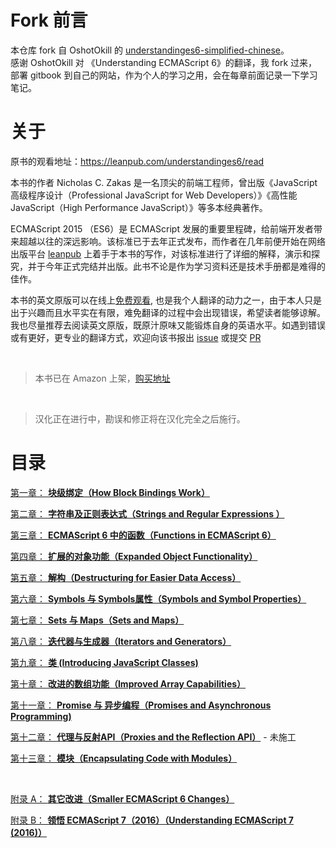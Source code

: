# Fork 前言

本仓库 fork 自 OshotOkill 的 [understandinges6-simplified-chinese](https://github.com/OshotOkill/understandinges6-simplified-chinese)。  
感谢 OshotOkill 对 《Understanding ECMAScript 6》的翻译，我 fork 过来，部署 gitbook 到自己的网站，作为个人的学习之用，会在每章前面记录一下学习笔记。  

# 关于

原书的观看地址：https://leanpub.com/understandinges6/read

本书的作者 Nicholas C. Zakas 是一名顶尖的前端工程师，曾出版《JavaScript 高级程序设计（Professional JavaScript for Web Developers）》《高性能 JavaScript（High Performance JavaScript）》等多本经典著作。

ECMAScript 2015 （ES6）是 ECMAScript 发展的重要里程碑，给前端开发者带来超越以往的深远影响。该标准已于去年正式发布，而作者在几年前便开始在网络出版平台 [leanpub](http://leanpub.com) 上着手于本书的写作，对该标准进行了详细的解释，演示和探究，并于今年正式完结并出版。此书不论是作为学习资料还是技术手册都是难得的佳作。

本书的英文原版可以在线上[免费观看](https://leanpub.com/understandinges6/read), 也是我个人翻译的动力之一，由于本人只是出于兴趣而且水平实在有限，难免翻译的过程中会出现错误，希望读者能够谅解。我也尽量推荐去阅读英文原版，既原汁原味又能锻炼自身的英语水平。如遇到错误或有更好，更专业的翻译方式，欢迎向该书报出 [issue](https://github.com/dryyun/understandinges6-simplified-chinese/issues) 或提交 [PR](https://github.com/dryyun/understandinges6-simplified-chinese/pulls)  

<br />

> 本书已在 Amazon 上架，[购买地址](https://www.amazon.com/Understanding-ECMAScript-Definitive-JavaScript-Developers/dp/1593277571/ref=sr_1_1?ie=UTF8&qid=1473866321&sr=8-1&keywords=understanding+ecmascript+6)

<br />

> 汉化正在进行中，勘误和修正将在汉化完全之后施行。

# 目录


[第一章： **块级绑定（How Block Bindings Work）**](https://gitbook.dryyun.com/understandinges6-simplified-chinese/chapter_1.html)


[第二章： **字符串及正则表达式（Strings and Regular Expressions ）**](https://gitbook.dryyun.com/understandinges6-simplified-chinese/chapter_2.html)


[第三章： **ECMAScript 6 中的函数（Functions in ECMAScript 6）**](https://gitbook.dryyun.com/understandinges6-simplified-chinese/chapter_3.html)


[第四章： **扩展的对象功能（Expanded Object Functionality）**](https://gitbook.dryyun.com/understandinges6-simplified-chinese/chapter_4.html)


[第五章： **解构（Destructuring for Easier Data Access）**](https://gitbook.dryyun.com/understandinges6-simplified-chinese/chapter_5.html)


[第六章： **Symbols 与 Symbols属性（Symbols and Symbol Properties）**](https://gitbook.dryyun.com/understandinges6-simplified-chinese/chapter_6.html) 


[第七章： **Sets 与 Maps（Sets and Maps）**](https://gitbook.dryyun.com/understandinges6-simplified-chinese/chapter_7.html)


[第八章： **迭代器与生成器（Iterators and Generators）**](https://gitbook.dryyun.com/understandinges6-simplified-chinese/chapter_8.html)


[第九章： **类 (Introducing JavaScript Classes)**](https://gitbook.dryyun.com/understandinges6-simplified-chinese/chapter_9.html)


[第十章： **改进的数组功能（Improved Array Capabilities）**](https://gitbook.dryyun.com/understandinges6-simplified-chinese/chapter_10.html)


[第十一章： **Promise 与 异步编程（Promises and Asynchronous Programming)**](https://gitbook.dryyun.com/understandinges6-simplified-chinese/chapter_11.html)


[第十二章： **代理与反射API（Proxies and the Reflection API）**](https://gitbook.dryyun.com/understandinges6-simplified-chinese/chapter_12.html) - 未施工


[第十三章： **模块（Encapsulating Code with Modules）**](https://gitbook.dryyun.com/understandinges6-simplified-chinese/chapter_13.html)


<br />

[附录 A： **其它改进（Smaller ECMAScript 6 Changes）**](https://gitbook.dryyun.com/understandinges6-simplified-chinese/appendix_a.html)


[附录 B： **领悟 ECMAScript 7（2016）（Understanding ECMAScript 7 (2016)）**](https://gitbook.dryyun.com/understandinges6-simplified-chinese/appendix_b.html)


